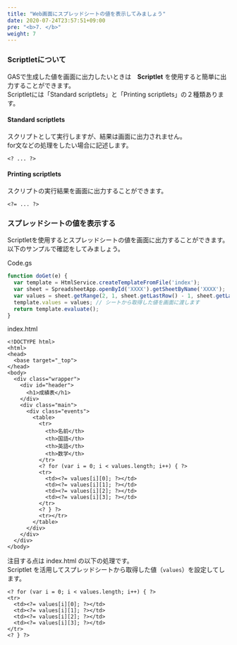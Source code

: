 ```yaml
---
title: "Web画面にスプレッドシートの値を表示してみましょう"
date: 2020-07-24T23:57:51+09:00
pre: "<b>7. </b>"
weight: 7
---
```

### Scriptletについて
GASで生成した値を画面に出力したいときは　**Scriptlet** を使用すると簡単に出力することができます。  
Scriptletには「Standard scriptlets」と「Printing scriptlets」の２種類あります。

#### Standard scriptlets
スクリプトとして実行しますが、結果は画面に出力されません。  
for文などの処理をしたい場合に記述します。
```
<? ... ?>
```

#### Printing scriptlets
スクリプトの実行結果を画面に出力することができます。
```
<?= ... ?>
```

### スプレッドシートの値を表示する
Scriptletを使用するとスプレッドシートの値を画面に出力することができます。  
以下のサンプルで確認をしてみましょう。

Code.gs
```js
function doGet(e) {
  var template = HtmlService.createTemplateFromFile('index');
  var sheet = SpreadsheetApp.openById('XXXX').getSheetByName('XXXX');
  var values = sheet.getRange(2, 1, sheet.getLastRow() - 1, sheet.getLastColumn() - 1).getValues();
  template.values = values; // シートから取得した値を画面に渡します
  return template.evaluate();
}
```
index.html
```
<!DOCTYPE html>
<html>
<head>
  <base target="_top">
</head>
<body>
  <div class="wrapper">
    <div id="header">
      <h1>成績表</h1>
    </div>
    <div class="main">
      <div class="events">
        <table>
          <tr>
            <th>名前</th>
            <th>国語</th>
            <th>英語</th>
            <th>数学</th>
          </tr>
          <? for (var i = 0; i < values.length; i++) { ?>
          <tr>
            <td><?= values[i][0]; ?></td>
            <td><?= values[i][1]; ?></td>
            <td><?= values[i][2]; ?></td>
            <td><?= values[i][3]; ?></td>
          </tr>
          <? } ?>
          <tr></tr>
        </table>
      </div>
    </div>
  </div>
</body>
```

注目する点は index.html の以下の処理です。  
Scriptlet を活用してスプレッドシートから取得した値（`values`）を設定してします。  

```
<? for (var i = 0; i < values.length; i++) { ?>
<tr>
  <td><?= values[i][0]; ?></td>
  <td><?= values[i][1]; ?></td>
  <td><?= values[i][2]; ?></td>
  <td><?= values[i][3]; ?></td>
</tr>
<? } ?>
```
